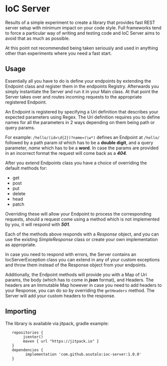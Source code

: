 # IoC Server

Results of a simple experiment to create a library that provides fast REST server setup with minimum impact on your 
code style. Full frameworks tend to force a particular way of writing and testing code and IoC Server aims to avoid 
that as much as possible.

At this point not recommended being taken seriously and used in anything other than experiments where you need a fast
start. 

## Usage

Essentially all you have to do is define your endpoints by extending the Endpoint class and register them in the 
endpoints Registry. Afterwards you simply instantiate the Server and run it in your Main class. At that point 
the Server takes over and routes incoming requests to the appropriate registered Endpoint.

An Endpoint is registered by specifying a Uri definition that describes your expected parameters using Regex.
The Uri definition requires you to define names for all the parameters in 2 ways depending on them being path or 
query params.

For example: `/hello/(id=\d{2})?name=(\w*)` defines an Endpoint at `/hello/` followed by a path param *id* which 
has to be a **double digit**, and a query parameter, *name* which has to be a **word**. In case the params are 
provided in an incorrect format the request will come back as a ***404***.

After you extend Endpoints class you have a choice of overriding the default methods for:
* get
* post
* put
* delete
* head
* patch

Overriding these will allow your Endpoint to process the corresponding requests, should a request come using a method 
which is not implemented by you, it will respond with ***501***.

Each of the methods above responds with a *Response* object, and you can use the existing *SimpleResponse* class or
create your own implementation as appropriate.

In case you need to respond with errors, the Server contains an IocServerException class you can extend in any of your
custom exceptions and throw them instead of the Response object from your endpoints.

Additionally, the Endpoint methods will provide you with a Map of Uri params, the body (which has to come in ***json***
format), and Headers. The headers are an Immutable Map however in case you need to add headers to your Response, you can
do so by overriding the `getHeaders` method. The Server will add your custom headers to the response.

## Importing

The library is available via jitpack, gradle example:

````
   repositories {
        jcenter()
        maven { url "https://jitpack.io" }
   }
   dependencies {
         implementation 'com.github.asutalo:ioc-server:1.0.0'
   }
````